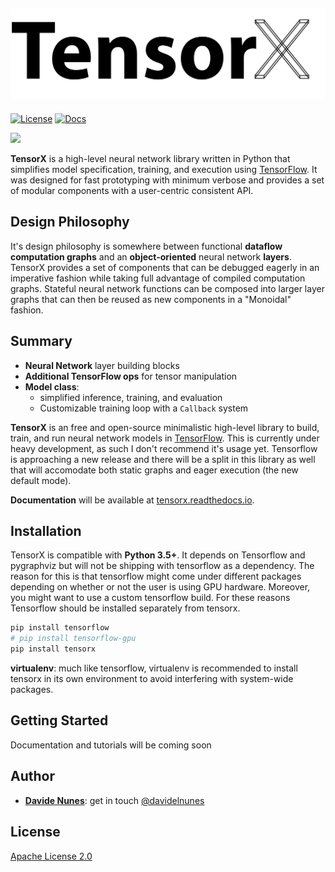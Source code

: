 ![tensorx](tensorx.png?raw=true "TensorX")
-----------------
[![License](https://img.shields.io/badge/license-Apache%202.0-blue.svg)](http://www.apache.org/licenses/LICENSE-2.0.html)
[![Docs](https://readthedocs.org/projects/tensorx/badge/?version=latest)](http://tensorx.readthedocs.io/en/latest/?badge=latest)

![](/img/logo_full.svg)

**TensorX** is a high-level neural network library written in Python
that simplifies model specification, training, and execution using 
[TensorFlow](https://www.tensorflow.org/). It was designed for fast 
prototyping with minimum verbose and provides a set of modular 
components with a user-centric consistent API.

## Design Philosophy

It's design philosophy is somewhere between functional **dataflow 
computation graphs** and an **object-oriented** neural network **layers**. 
TensorX provides a set of components that can be debugged eagerly in an 
imperative fashion while taking full advantage of compiled computation 
graphs. Stateful neural network functions can be composed into larger 
layer graphs that can then be reused as new components in a "Monoidal" fashion.

## Summary

* **Neural Network** layer building blocks
* **Additional TensorFlow ops**  for tensor manipulation
* **Model class**:
    - simplified inference, training, and evaluation
    - Customizable training loop with a ``Callback`` system
    

**TensorX** is an free and open-source minimalistic high-level library to build, train, and run neural network models in [TensorFlow](https://github.com/tensorflow/tensorflow). This is currently under heavy development, as such I don't recommend it's usage yet. Tensorflow is approaching a new release and there will be a split in this library as well that will accomodate both static graphs and eager execution (the new default mode).

**Documentation** will be available at [tensorx.readthedocs.io](http://tensorx.readthedocs.io/en/latest/?badge=latest).


## Installation
TensorX is compatible with **Python 3.5+**. It depends on Tensorflow and pygraphviz but will not be shipping with tensorflow as a dependency. The reason for this is that tensorflow might come under different packages depending on whether or not the user is using GPU hardware. Moreover, you might want to use a custom tensorflow build. For these reasons Tensorflow should be installed separately from tensorx.

``` bash
pip install tensorflow 
# pip install tensorflow-gpu
pip install tensorx
```

**virtualenv**: much like tensorflow, virtualenv is recommended to install tensorx in its own environment to avoid interfering with system-wide packages.

## Getting Started
Documentation and tutorials will be coming soon

## Author
* **[Davide Nunes](https://github.com/davidenunes)**: get in touch [@davidelnunes](https://twitter.com/davidelnunes)

## License

[Apache License 2.0](LICENSE)
